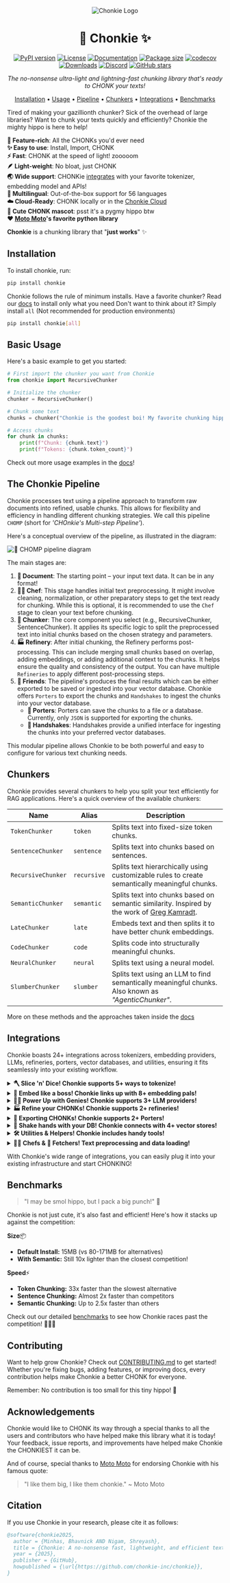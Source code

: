 <div align='center'>

![Chonkie Logo](https://github.com/chonkie-inc/chonkie/blob/main/assets/chonkie_logo_br_transparent_bg.png?raw=true)

# 🦛 Chonkie ✨

[![PyPI version](https://img.shields.io/pypi/v/chonkie.svg)](https://pypi.org/project/chonkie/)
[![License](https://img.shields.io/github/license/chonkie-inc/chonkie.svg)](https://github.com/chonkie-inc/chonkie/blob/main/LICENSE)
[![Documentation](https://img.shields.io/badge/docs-chonkie.ai-blue.svg)](https://docs.chonkie.ai)
[![Package size](https://img.shields.io/badge/size-450KB-blue)](https://github.com/chonkie-inc/chonkie/blob/main/README.md#installation)
[![codecov](https://codecov.io/gh/chonkie-inc/chonkie/graph/badge.svg?token=V4EWIJWREZ)](https://codecov.io/gh/chonkie-inc/chonkie)
[![Downloads](https://static.pepy.tech/badge/chonkie)](https://pepy.tech/project/chonkie)
[![Discord](https://dcbadge.limes.pink/api/server/https://discord.gg/vH3SkRqmUz?style=flat)](https://discord.gg/vH3SkRqmUz)
[![GitHub stars](https://img.shields.io/github/stars/chonkie-inc/chonkie.svg)](https://github.com/chonkie-inc/chonkie/stargazers)

_The no-nonsense ultra-light and lightning-fast chunking library that's ready to CHONK your texts!_

[Installation](#installation) •
[Usage](#basic-usage) •
[Pipeline](#the-chonkie-pipeline) •
[Chunkers](#chunkers) •
[Integrations](#integrations) •
[Benchmarks](#benchmarks)

</div>

Tired of making your gazillionth chunker? Sick of the overhead of large libraries? Want to chunk your texts quickly and efficiently? Chonkie the mighty hippo is here to help!

**🚀 Feature-rich**: All the CHONKs you'd ever need </br>
**✨ Easy to use**: Install, Import, CHONK </br>
**⚡ Fast**: CHONK at the speed of light! zooooom </br>
**🪶 Light-weight**: No bloat, just CHONK </br>
**🌏 Wide support**: CHONKie [integrates](#integrations) with your favorite tokenizer, embedding model and APIs! </br>
**💬 ️Multilingual**: Out-of-the-box support for 56 languages </br>
**☁️ Cloud-Ready**: CHONK locally or in the [Chonkie Cloud](https://cloud.chonkie.ai) </br>
**🦛 Cute CHONK mascot**: psst it's a pygmy hippo btw </br>
**❤️ [Moto Moto](#acknowledgements)'s favorite python library** </br>

**Chonkie** is a chunking library that "**just works**" ✨

## Installation

To install chonkie, run:

```bash
pip install chonkie
```

Chonkie follows the rule of minimum installs.
Have a favorite chunker? Read our [docs](https://docs.chonkie.ai) to install only what you need
Don't want to think about it? Simply install `all` (Not recommended for production environments)

```bash
pip install chonkie[all]
```

## Basic Usage

Here's a basic example to get you started:

```python
# First import the chunker you want from Chonkie
from chonkie import RecursiveChunker

# Initialize the chunker
chunker = RecursiveChunker()

# Chunk some text
chunks = chunker("Chonkie is the goodest boi! My favorite chunking hippo hehe.")

# Access chunks
for chunk in chunks:
    print(f"Chunk: {chunk.text}")
    print(f"Tokens: {chunk.token_count}")
```

Check out more usage examples in the [docs](https://docs.chonkie.ai)!

## The Chonkie Pipeline

Chonkie processes text using a pipeline approach to transform raw documents into refined, usable chunks. This allows for flexibility and efficiency in handling different chunking strategies. We call this pipeline `CHOMP` (short for _'CHOnkie's Multi-step Pipeline'_).

Here's a conceptual overview of the pipeline, as illustrated in the diagram:

![🤖 CHOMP pipeline diagram](./assets/chomp-transparent-bg.png)

The main stages are:

1. **📄 Document**: The starting point – your input text data. It can be in any format!
2. **👨‍🍳 Chef**: This stage handles initial text preprocessing. It might involve cleaning, normalization, or other preparatory steps to get the text ready for chunking. While this is optional, it is recommended to use the `Chef` stage to clean your text before chunking.
3. **🦛 Chunker**: The core component you select (e.g., RecursiveChunker, SentenceChunker). It applies its specific logic to split the preprocessed text into initial chunks based on the chosen strategy and parameters.
4. **🏭 Refinery**: After initial chunking, the Refinery performs post-processing. This can include merging small chunks based on overlap, adding embeddings, or adding additional context to the chunks. It helps ensure the quality and consistency of the output. You can have multiple `Refineries` to apply different post-processing steps.
5. **🤗 Friends**: The pipeline's produces the final results which can be either exported to be saved or ingested into your vector database. Chonkie offers `Porters` to export the chunks and `Handshakes` to ingest the chunks into your vector database.
   - **🐴 Porters**: Porters can save the chunks to a file or a database. Currently, only `JSON` is supported for exporting the chunks.
   - **🤝 Handshakes**: Handshakes provide a unified interface for ingesting the chunks into your preferred vector databases.

This modular pipeline allows Chonkie to be both powerful and easy to configure for various text chunking needs.

## Chunkers

Chonkie provides several chunkers to help you split your text efficiently for RAG applications. Here's a quick overview of the available chunkers:

| Name             | Alias      | Description                                                                                                |
|------------------|------------|------------------------------------------------------------------------------------------------------------|
| `TokenChunker`   | `token`    | Splits text into fixed-size token chunks.                                                                   |
| `SentenceChunker`| `sentence` | Splits text into chunks based on sentences.                                                                |
| `RecursiveChunker`| `recursive`| Splits text hierarchically using customizable rules to create semantically meaningful chunks.              |
| `SemanticChunker`| `semantic` | Splits text into chunks based on semantic similarity. Inspired by the work of [Greg Kamradt](https://github.com/gkamradt).                                                        |
| `LateChunker`    | `late`     | Embeds text and then splits it to have better chunk embeddings.                                            |
| `CodeChunker`    | `code`     | Splits code into structurally meaningful chunks.                                                           |
| `NeuralChunker`  | `neural`   | Splits text using a neural model.                                                                          |
| `SlumberChunker` | `slumber`  | Splits text using an LLM to find semantically meaningful chunks. Also known as _"AgenticChunker"_.         |

More on these methods and the approaches taken inside the [docs](https://docs.chonkie.ai)

## Integrations

Chonkie boasts 24+ integrations across tokenizers, embedding providers, LLMs, refineries, porters, vector databases, and utilities, ensuring it fits seamlessly into your existing workflow.

<details>
<summary><strong>🪓 Slice 'n' Dice! Chonkie supports 5+ ways to tokenize! </strong></summary>

Choose from supported tokenizers or provide your own custom token counting function. Flexibility first!

| Name           | Description                                                    | Optional Install   |
|----------------|----------------------------------------------------------------|--------------------|
| `character`    | Basic character-level tokenizer. **Default tokenizer.**       | `default`          |
| `word`         | Basic word-level tokenizer.                                    | `default`          |
| `tokenizers`   | Load any tokenizer from the Hugging Face `tokenizers` library. | `chonkie[tokenizers]`          |
| `tiktoken`     | Use OpenAI's `tiktoken` library (e.g., for `gpt-4`).           | `chonkie[tiktoken]`|
| `transformers` | Load tokenizers via `AutoTokenizer` from HF `transformers`.    | `chonkie[neural]`  |

`default` indicates that the feature is available with the default `pip install chonkie`.

To use a custom token counter, you can pass in any function that takes a string and returns an integer! Something like this:

```python
def custom_token_counter(text: str) -> int:
    return len(text)

chunker = RecursiveChunker(tokenizer_or_token_counter=custom_token_counter)
```

You can use this to extend Chonkie to support any tokenization scheme you want!

</details>

<details>
<summary><strong>🧠 Embed like a boss! Chonkie links up with 8+ embedding pals!</strong></summary>

Seamlessly works with various embedding model providers. Bring your favorite embeddings to the CHONK party! Use `AutoEmbeddings` to load models easily.

| Provider / Alias        | Class                           | Description                                  | Optional Install     |
|-------------------------|---------------------------------|----------------------------------------------|----------------------|
| `model2vec`             | `Model2VecEmbeddings`           | Use `Model2Vec` models.                      | `chonkie[model2vec]` |
| `sentence-transformers` | `SentenceTransformerEmbeddings` | Use any `sentence-transformers` model.       | `chonkie[st]`        |
| `openai`                | `OpenAIEmbeddings`              | Use OpenAI's embedding API.                  | `chonkie[openai]`    |
| `azure-openai`          | `AzureOpenAIEmbeddings`         | Use Azure OpenAI embedding service.          | `chonkie[azure-openai]` |
| `cohere`                | `CohereEmbeddings`              | Use Cohere's embedding API.                  | `chonkie[cohere]`    |
| `gemini`                | `GeminiEmbeddings`              | Use Google's Gemini embedding API.           | `chonkie[gemini]`    |
| `jina`                  | `JinaEmbeddings`                | Use Jina AI's embedding API.                 | `chonkie[jina]`      |
| `voyageai`              | `VoyageAIEmbeddings`            | Use Voyage AI's embedding API.               | `chonkie[voyageai]`  |

</details>

<details>
<summary><strong>🧞‍♂️ Power Up with Genies! Chonkie supports 3+ LLM providers!</strong></summary>

Genies provide interfaces to interact with Large Language Models (LLMs) for advanced chunking strategies or other tasks within the pipeline.

| Genie Name     | Class              | Description                      | Optional Install        |
|----------------|--------------------|----------------------------------|-------------------------|
| `gemini`       | `GeminiGenie`      | Interact with Google Gemini APIs. | `chonkie[gemini]`       |
| `openai`       | `OpenAIGenie`      | Interact with OpenAI APIs.       | `chonkie[openai]`       |
| `azure-openai` | `AzureOpenAIGenie` | Interact with Azure OpenAI APIs. | `chonkie[azure-openai]` |

You can also use the `OpenAIGenie` to interact with any LLM provider that supports the OpenAI API format, by simply changing the `model`, `base_url`, and `api_key` parameters. For example, here's how to use the `OpenAIGenie` to interact with the `Llama-4-Maverick` model via OpenRouter:

```python
from chonkie import OpenAIGenie

genie = OpenAIGenie(model="meta-llama/llama-4-maverick",
                    base_url="https://openrouter.ai/api/v1",
                    api_key="your_api_key")
```

</details>

<details>
<summary><strong>🏭 Refine your CHONKs! Chonkie supports 2+ refineries!</strong></summary>

Refineries help you post-process and enhance your chunks after initial chunking.

| Refinery Name | Class                | Description                                    | Optional Install |
|---------------|----------------------|------------------------------------------------|------------------|
| `overlap`     | `OverlapRefinery`    | Merge overlapping chunks based on similarity.  | `default`        |
| `embeddings`  | `EmbeddingsRefinery` | Add embeddings to chunks using any provider.   | `chonkie[semantic]` |

</details>

<details>
<summary><strong>🐴 Exporting CHONKs! Chonkie supports 2+ Porters!</strong></summary>

Porters help you save your chunks easily.

| Porter Name | Class           | Description                              | Optional Install    |
|-------------|-----------------|------------------------------------------|---------------------|
| `json`      | `JSONPorter`    | Export chunks to a JSON file.            | `default`           |
| `datasets`  | `DatasetsPorter`| Export chunks to HuggingFace datasets.   | `chonkie[datasets]` |

</details>

<details>
<summary><strong>🤝 Shake hands with your DB! Chonkie connects with 4+ vector stores!</strong></summary>

Handshakes provide a unified interface to ingest chunks directly into your favorite vector databases.

| Handshake Name | Class                 | Description                             | Optional Install          |
|----------------|-----------------------|-----------------------------------------|---------------------------|
| `chroma`       | `ChromaHandshake`     | Ingest chunks into ChromaDB.            | `chonkie[chroma]`         |
| `qdrant`       | `QdrantHandshake`     | Ingest chunks into Qdrant.              | `chonkie[qdrant]`         |
| `pgvector`     | `PgvectorHandshake`   | Ingest chunks into PostgreSQL with pgvector. | `chonkie[pgvector]`   |
| `turbopuffer`  | `TurbopufferHandshake`| Ingest chunks into Turbopuffer.         | `chonkie[tpuf]`           |
| `pinecone`     | `PineconeHandshake`   | Ingest chunks into Pinecone.            | `chonkie[pinecone]`        |
| `weaviate`     | `WeaviateHandshake`   | Ingest chunks into Weaviate.            | `chonkie[weaviate]`        |
| `mongodb`        | `MongoDBHandshake`      | Ingest chunks into MongoDB.             | `chonkie[mongodb]`          |

</details>

<details>
<summary><strong>🛠️ Utilities & Helpers! Chonkie includes handy tools!</strong></summary>

Additional utilities to enhance your chunking workflow.

| Utility Name | Class        | Description                                    | Optional Install |
|--------------|--------------|------------------------------------------------|------------------|
| `hub`        | `Hubbie`     | Simple wrapper for HuggingFace Hub operations. | `chonkie[hub]`   |
| `viz`        | `Visualizer` | Rich console visualizations for chunks.        | `chonkie[viz]`   |

</details>

<details>
<summary><strong>👨‍🍳 Chefs & 📁 Fetchers! Text preprocessing and data loading!</strong></summary>

Chefs handle text preprocessing, while Fetchers load data from various sources.

| Component | Class        | Description                              | Optional Install |
|-----------|--------------|------------------------------------------|------------------|
| `chef`    | `TextChef`   | Text preprocessing and cleaning.          | `default`        |
| `fetcher` | `FileFetcher`| Load text from files and directories.    | `default`        |

</details>

With Chonkie's wide range of integrations, you can easily plug it into your existing infrastructure and start CHONKING!

## Benchmarks

> "I may be smol hippo, but I pack a big punch!" 🦛

Chonkie is not just cute, it's also fast and efficient! Here's how it stacks up against the competition:

**Size**📦

- **Default Install:** 15MB (vs 80-171MB for alternatives)
- **With Semantic:** Still 10x lighter than the closest competition!

**Speed**⚡

- **Token Chunking:** 33x faster than the slowest alternative
- **Sentence Chunking:** Almost 2x faster than competitors
- **Semantic Chunking:** Up to 2.5x faster than others

Check out our detailed [benchmarks](BENCHMARKS.md) to see how Chonkie races past the competition! 🏃‍♂️💨

## Contributing

Want to help grow Chonkie? Check out [CONTRIBUTING.md](CONTRIBUTING.md) to get started! Whether you're fixing bugs, adding features, or improving docs, every contribution helps make Chonkie a better CHONK for everyone.

Remember: No contribution is too small for this tiny hippo! 🦛

## Acknowledgements

Chonkie would like to CHONK its way through a special thanks to all the users and contributors who have helped make this library what it is today! Your feedback, issue reports, and improvements have helped make Chonkie the CHONKIEST it can be.

And of course, special thanks to [Moto Moto](https://www.youtube.com/watch?v=I0zZC4wtqDQ&t=5s) for endorsing Chonkie with his famous quote:
> "I like them big, I like them chonkie." ~ Moto Moto

## Citation

If you use Chonkie in your research, please cite it as follows:

```bibtex
@software{chonkie2025,
  author = {Minhas, Bhavnick AND Nigam, Shreyash},
  title = {Chonkie: A no-nonsense fast, lightweight, and efficient text chunking library},
  year = {2025},
  publisher = {GitHub},
  howpublished = {\url{https://github.com/chonkie-inc/chonkie}},
}
```
